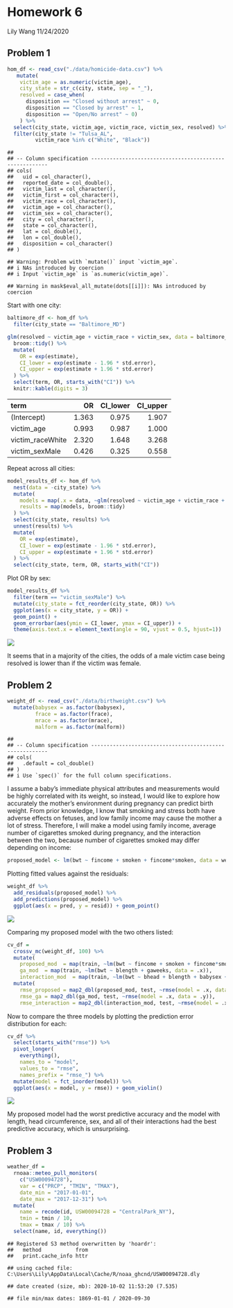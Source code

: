 Homework 6
================
Lily Wang
11/24/2020

## Problem 1

``` r
hom_df <- read_csv("./data/homicide-data.csv") %>% 
   mutate(
    victim_age = as.numeric(victim_age),
    city_state = str_c(city, state, sep = "_"),
    resolved = case_when(
      disposition == "Closed without arrest" ~ 0,
      disposition == "Closed by arrest" ~ 1,
      disposition == "Open/No arrest" ~ 0)
    ) %>% 
  select(city_state, victim_age, victim_race, victim_sex, resolved) %>% 
  filter(city_state != "Tulsa_AL",
         victim_race %in% c("White", "Black"))
```

    ## 
    ## -- Column specification --------------------------------------------------------
    ## cols(
    ##   uid = col_character(),
    ##   reported_date = col_double(),
    ##   victim_last = col_character(),
    ##   victim_first = col_character(),
    ##   victim_race = col_character(),
    ##   victim_age = col_character(),
    ##   victim_sex = col_character(),
    ##   city = col_character(),
    ##   state = col_character(),
    ##   lat = col_double(),
    ##   lon = col_double(),
    ##   disposition = col_character()
    ## )

    ## Warning: Problem with `mutate()` input `victim_age`.
    ## i NAs introduced by coercion
    ## i Input `victim_age` is `as.numeric(victim_age)`.

    ## Warning in mask$eval_all_mutate(dots[[i]]): NAs introduced by coercion

Start with one city:

``` r
baltimore_df <- hom_df %>% 
  filter(city_state == "Baltimore_MD")

glm(resolved ~ victim_age + victim_race + victim_sex, data = baltimore_df, family = binomial()) %>% 
  broom::tidy() %>% 
  mutate(
    OR = exp(estimate),
    CI_lower = exp(estimate - 1.96 * std.error),
    CI_upper = exp(estimate + 1.96 * std.error)
  ) %>% 
  select(term, OR, starts_with("CI")) %>% 
  knitr::kable(digits = 3)
```

| term              |    OR | CI\_lower | CI\_upper |
| :---------------- | ----: | --------: | --------: |
| (Intercept)       | 1.363 |     0.975 |     1.907 |
| victim\_age       | 0.993 |     0.987 |     1.000 |
| victim\_raceWhite | 2.320 |     1.648 |     3.268 |
| victim\_sexMale   | 0.426 |     0.325 |     0.558 |

Repeat across all cities:

``` r
model_results_df <- hom_df %>% 
  nest(data = -city_state) %>% 
  mutate(
    models = map(.x = data, ~glm(resolved ~ victim_age + victim_race + victim_sex, data = .x, family = binomial())),
    results = map(models, broom::tidy)
  ) %>% 
  select(city_state, results) %>% 
  unnest(results) %>% 
  mutate(
    OR = exp(estimate),
    CI_lower = exp(estimate - 1.96 * std.error),
    CI_upper = exp(estimate + 1.96 * std.error)
  ) %>% 
  select(city_state, term, OR, starts_with("CI"))
```

Plot OR by sex:

``` r
model_results_df %>% 
  filter(term == "victim_sexMale") %>% 
  mutate(city_state = fct_reorder(city_state, OR)) %>% 
  ggplot(aes(x = city_state, y = OR)) + 
  geom_point() +
  geom_errorbar(aes(ymin = CI_lower, ymax = CI_upper)) +
  theme(axis.text.x = element_text(angle = 90, vjust = 0.5, hjust=1))
```

![](p8105_hw6_fw2260_files/figure-gfm/unnamed-chunk-4-1.png)<!-- -->

It seems that in a majority of the cities, the odds of a male victim
case being resolved is lower than if the victim was female.

## Problem 2

``` r
weight_df <- read_csv("./data/birthweight.csv") %>% 
  mutate(babysex = as.factor(babysex),
         frace = as.factor(frace),
         mrace = as.factor(mrace),
         malform = as.factor(malform))
```

    ## 
    ## -- Column specification --------------------------------------------------------
    ## cols(
    ##   .default = col_double()
    ## )
    ## i Use `spec()` for the full column specifications.

I assume a baby’s immediate physical attributes and measurements would
be highly correlated with its weight, so instead, I would like to
explore how accurately the mother’s environment during pregnancy can
predict birth weight. From prior knowledge, I know that smoking and
stress both have adverse effects on fetuses, and low family income may
cause the mother a lot of stress. Therefore, I will make a model using
family income, average number of cigarettes smoked during pregnancy, and
the interaction between the two, because number of cigarettes smoked may
differ depending on income:

``` r
proposed_model <- lm(bwt ~ fincome + smoken + fincome*smoken, data = weight_df)
```

Plotting fitted values against the residuals:

``` r
weight_df %>% 
  add_residuals(proposed_model) %>% 
  add_predictions(proposed_model) %>% 
  ggplot(aes(x = pred, y = resid)) + geom_point()
```

![](p8105_hw6_fw2260_files/figure-gfm/unnamed-chunk-7-1.png)<!-- -->

Comparing my proposed model with the two others listed:

``` r
cv_df = 
  crossv_mc(weight_df, 100) %>% 
  mutate(
    proposed_mod  = map(train, ~lm(bwt ~ fincome + smoken + fincome*smoken, data = .x)),
    ga_mod  = map(train, ~lm(bwt ~ blength + gaweeks, data = .x)),
    interaction_mod  = map(train, ~lm(bwt ~ bhead + blength + babysex + bhead*blength + bhead*babysex + blength*babysex + bhead*blength*babysex, data = .x))) %>% 
  mutate(
    rmse_proposed = map2_dbl(proposed_mod, test, ~rmse(model = .x, data = .y)),
    rmse_ga = map2_dbl(ga_mod, test, ~rmse(model = .x, data = .y)),
    rmse_interaction = map2_dbl(interaction_mod, test, ~rmse(model = .x, data = .y)))
```

Now to compare the three models by plotting the prediction error
distribution for each:

``` r
cv_df %>% 
  select(starts_with("rmse")) %>% 
  pivot_longer(
    everything(),
    names_to = "model", 
    values_to = "rmse",
    names_prefix = "rmse_") %>% 
  mutate(model = fct_inorder(model)) %>% 
  ggplot(aes(x = model, y = rmse)) + geom_violin()
```

![](p8105_hw6_fw2260_files/figure-gfm/unnamed-chunk-9-1.png)<!-- -->

My proposed model had the worst predictive accuracy and the model with
length, head circumference, sex, and all of their interactions had the
best predictive accuracy, which is unsurprising.

## Problem 3

``` r
weather_df = 
  rnoaa::meteo_pull_monitors(
    c("USW00094728"),
    var = c("PRCP", "TMIN", "TMAX"), 
    date_min = "2017-01-01",
    date_max = "2017-12-31") %>%
  mutate(
    name = recode(id, USW00094728 = "CentralPark_NY"),
    tmin = tmin / 10,
    tmax = tmax / 10) %>%
  select(name, id, everything())
```

    ## Registered S3 method overwritten by 'hoardr':
    ##   method           from
    ##   print.cache_info httr

    ## using cached file: C:\Users\Lily\AppData\Local\Cache/R/noaa_ghcnd/USW00094728.dly

    ## date created (size, mb): 2020-10-02 11:53:20 (7.535)

    ## file min/max dates: 1869-01-01 / 2020-09-30
